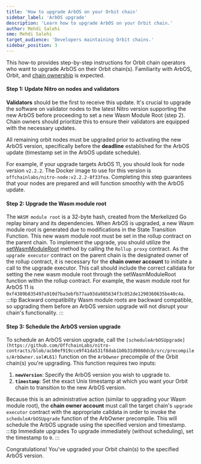 ```yaml
---
title: 'How to upgrade ArbOS on your Orbit chain'
sidebar_label: 'ArbOS upgrade'
description: 'Learn how to upgrade ArbOS on your Orbit chain.'
author: Mehdi Salehi
sme: Mehdi Salehi
target_audience: 'Developers maintaining Orbit chains.'
sidebar_position: 3
---
```


This how-to provides step-by-step instructions for Orbit chain operators who want to upgrade ArbOS on their Orbit chain(s). Familiarity with ArbOS, Orbit, and [chain ownership](../concepts/chain-ownership.md) is expected.






#### Step 1: Update Nitro on nodes and validators


**Validators** should be the first to receive this update. It's crucial to upgrade the software on validator nodes to the latest Nitro version supporting the new ArbOS before proceeding to set a new Wasm Module Root (step 2). Chain owners should prioritize this to ensure their validators are equipped with the necessary updates.

All remaining orbit nodes must be upgraded prior to activating the new ArbOS version, specifically before the **deadline** established for the ArbOS update (timestamp set in the ArbOS update schedule). 

For example, if your upgrade targets ArbOS 11, you should look for node version `v2.2.2`. The Docker image to use for this version is `offchainlabs/nitro-node:v2.2.2-8f33fea`. Completing this step guarantees that your nodes are prepared and will function smoothly with the ArbOS update.

#### Step 2: Upgrade the Wasm module root

The `WASM module root` is a 32-byte hash, created from the Merkelized Go replay binary and its dependencies. When ArbOS is upgraded, a new Wasm module root is generated due to modifications in the State Transition Function. This new wasm module root must be set in the rollup contract on the parent chain. To implement the upgrade, you should utilize the [setWasmModuleRoot](https://github.com/OffchainLabs/nitro-contracts/blob/38a70a5e14f8b52478eb5db08e7551a82ced14fe/src/rollup/RollupAdminLogic.sol#L321) method by calling the `Rollup proxy` contract. As the `upgrade executor` contract on the parent chain is the designated owner of the rollup contract, it is necessary for the **chain owner account** to initiate a call to the upgrade executor. This call should include the correct calldata for setting the new wasm module root through the setWasmModuleRoot function within the rollup contract. For example, the wasm module root for ArbOS 11 is `0xf4389b835497a910d7ba3ebfb77aa93da985634f3c052de1290360635be40c4a`. 
:::tip Backward compatibility
Wasm module roots are backward compatible, so upgrading them before an ArbOS version upgrade will not disrupt your chain's functionality.
:::

#### Step 3: Schedule the ArbOS version upgrade

To schedule an ArbOS version upgrade, call the `[scheduleArbOSUpgrade](https://github.com/OffchainLabs/nitro-contracts/blob/acb0ef919cce9f41da531f8dab1b0b31d9860dcb/src/precompiles/ArbOwner.sol#L61)` function on the `ArbOwner` precompile of the Orbit chain(s) you're upgrading. This function requires two inputs:
1. **`newVersion`**: Specify the ArbOS version you wish to upgrade to.
2. **`timestamp`**: Set the exact Unix timestamp at which you want your Orbit chain to transition to the new ArbOS version.

Because this is an administrative action (similar to upgrading your Wasm module root), the **chain owner account** must call the target chain's `upgrade executor` contract with the appropriate calldata in order to invoke the `scheduleArbOSUpgrade` function of the ArbOwner precompile. This will schedule the ArbOS upgrade using the specified version and timestamp. 
:::tip Immediate upgrades
To upgrade immediately (without scheduling), set the timestamp to `0`.
:::

Congratulations! You've upgraded your Orbit chain(s) to the specified ArbOS version.